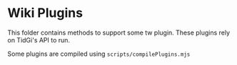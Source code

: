 # Wiki Plugins

This folder contains methods to support some tw plugin. These plugins rely on TidGi's API to run.

Some plugins are compiled using `scripts/compilePlugins.mjs`
